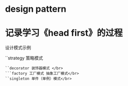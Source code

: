 # design pattern
# 记录学习《head first》的过程
设计模式示例

``strategy 策略模式 </br>
```observer 观察者模式 </br>
``decorator 装饰器模式 </br>
```factory 工厂模式 抽象工厂模式</br>
``singleton 单件（单例）模式</br>
